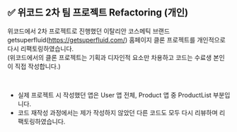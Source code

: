 
## ✅ 위코드 2차 팀 프로젝트 Refactoring (개인)
위코드에서 2차 프로젝트로 진행했던 이탈리안 코스메틱 브랜드 getsuperfluid(https://getsuperfluid.com/) 홈페이지 클론 프로젝트를 개인적으로 다시 리팩토링하였습니다. 
<br>
(위코드에서의 클론 프로젝트는 기획과 디자인적 요소만 차용하고 코드는 수료생 본인이 직접 작성합니다.)

<br>

- 실제 프로젝트 시 작성했던 앱은 User 앱 전체, Product 앱 중 ProductList 부분입니다. 
- 코드 재작성 과정에서는 제가 작성하지 않았던 다른 코드도 모두 다시 리뷰하며 리팩토링하였습니다. 
